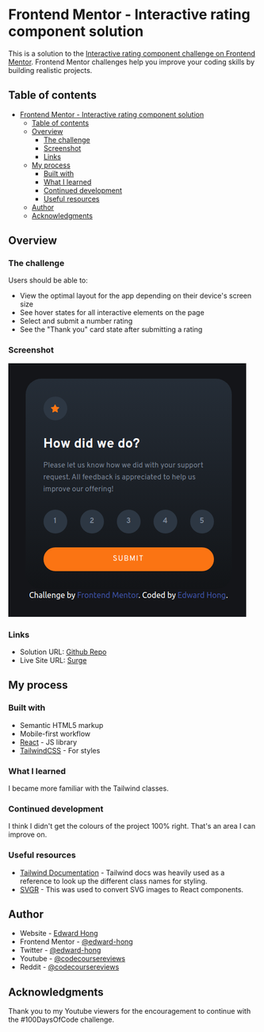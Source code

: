 # Frontend Mentor - Interactive rating component solution

This is a solution to the [Interactive rating component challenge on Frontend Mentor](https://www.frontendmentor.io/challenges/interactive-rating-component-koxpeBUmI). Frontend Mentor challenges help you improve your coding skills by building realistic projects.

## Table of contents

- [Frontend Mentor - Interactive rating component solution](#frontend-mentor---interactive-rating-component-solution)
  - [Table of contents](#table-of-contents)
  - [Overview](#overview)
    - [The challenge](#the-challenge)
    - [Screenshot](#screenshot)
    - [Links](#links)
  - [My process](#my-process)
    - [Built with](#built-with)
    - [What I learned](#what-i-learned)
    - [Continued development](#continued-development)
    - [Useful resources](#useful-resources)
  - [Author](#author)
  - [Acknowledgments](#acknowledgments)

## Overview

### The challenge

Users should be able to:

- View the optimal layout for the app depending on their device's screen size
- See hover states for all interactive elements on the page
- Select and submit a number rating
- See the "Thank you" card state after submitting a rating

### Screenshot

![Interactive Ratings Component](./../public/images/screenshot.png)

### Links

- Solution URL: [Github Repo](https://github.com/Code-Course-Reviews/100-days-of-code/tree/main/interactive-rating-component)
- Live Site URL: [Surge](https://interactive-ratings-component.surge.sh)

## My process

### Built with

- Semantic HTML5 markup
- Mobile-first workflow
- [React](https://reactjs.org/) - JS library
- [TailwindCSS](https://tailwindcss.com/) - For styles

### What I learned

I became more familiar with the Tailwind classes.

### Continued development

I think I didn't get the colours of the project 100% right. That's an area I can improve on.

### Useful resources

- [Tailwind Documentation](https://tailwindcss.com/docs/installation) - Tailwind docs was heavily used as a reference to look up the different class names for styling.
- [SVGR](https://react-svgr.com/playground/) - This was used to convert SVG images to React components.

## Author

- Website - [Edward Hong](https://edwardhong.tech)
- Frontend Mentor - [@edward-hong](https://www.frontendmentor.io/profile/edward-hong)
- Twitter - [@edward-hong](https://twitter.com/codecourserevs)
- Youtube - [@codecoursereviews](https://www.youtube.com/channel/UCMZA3I7RsWzerxqeTQf_VHQ)
- Reddit - [@codecoursereviews](https://www.reddit.com/user/codecoursereviews)

## Acknowledgments

Thank you to my Youtube viewers for the encouragement to continue with the #100DaysOfCode challenge.
